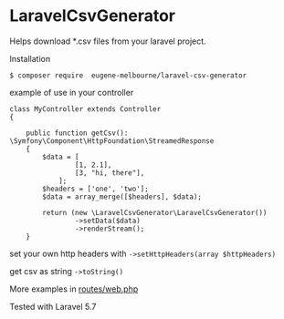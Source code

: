 # LaravelCsvGenerator

Helps download *.csv files from your laravel project.

Installation

    $ composer require  eugene-melbourne/laravel-csv-generator
    
example of use in your controller 

    class MyController extends Controller
    {

        public function getCsv(): \Symfony\Component\HttpFoundation\StreamedResponse
        {
            $data = [
                    [1, 2.1],
                    [3, "hi, there"],
                ];
            $headers = ['one', 'two'];
            $data = array_merge([$headers], $data);

            return (new \LaravelCsvGenerator\LaravelCsvGenerator())                    
                    ->setData($data)
                    ->renderStream();
        }
     
set your own http headers with `->setHttpHeaders(array $httpHeaders)`

get csv as string `->toString()`
              
              
              
More examples in [routes/web.php](https://github.com/Eugene-Melbourne/LaravelCsvGenerator/blob/master/routes/web.php)

Tested with Laravel 5.7
